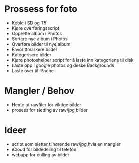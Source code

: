 # Prossess for foto

- Koble i SD og T5
- Kjøre overføringsscript
- Opprette album i Photos
- Sortere nye album i Photos
- Overføre bilder til nye album
- Favorittmarkere bilder
- Kategorisere bilder
- Kjøre photoshelper script for å laste inn kategoriene til disk
- Laste opp i google photos og deske Backgrounds
- Laste over til iPhone

# Mangler / Behov

- Hente ut rawfiler for viktige bilder
- prosess for sletting av raw/jpg bilder

# Ideer

- script som sletter tilhørende raw/jpg hvis en mangler
- iCloud for bildedeling til telefon
- webapp for culling av bilder
